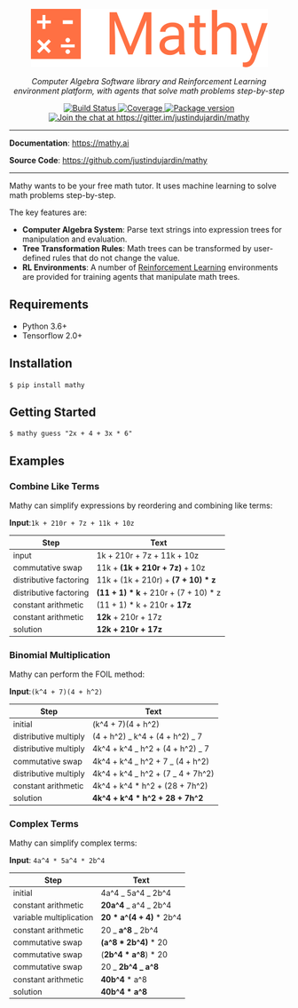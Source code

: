 <p align="center">
  <a href="https://mathy.ai"><img src="img/mathy_logo.png" alt="Mathy.ai"></a>
</p>
<p align="center">
    <em>Computer Algebra Software library and Reinforcement Learning environment platform, with agents that solve math problems step-by-step</em>
</p>
<p align="center">
<a href="https://travis-ci.org/justindujardin/mathy" target="_blank">
    <img src="https://travis-ci.org/justindujardin/mathy.svg?branch=master" alt="Build Status">
</a>
<a href="https://codecov.io/gh/justindujardin/mathy" target="_blank">
    <img src="https://codecov.io/gh/justindujardin/mathy/branch/master/graph/badge.svg" alt="Coverage">
</a>
<a href="https://pypi.org/project/mathy" target="_blank">
    <img src="https://badge.fury.io/py/mathy.svg" alt="Package version">
</a>
<a href="https://gitter.im/justindujardin/mathy?utm_source=badge&utm_medium=badge&utm_campaign=pr-badge&utm_content=badge" target="_blank">
    <img src="https://badges.gitter.im/justindujardin/mathy.svg" alt="Join the chat at https://gitter.im/justindujardin/mathy">
</a>
</p>

---

**Documentation**: <a href="https://mathy.ai" target="_blank">https://mathy.ai</a>

**Source Code**: <a href="https://github.com/justindujardin/mathy" target="_blank">https://github.com/justindujardin/mathy</a>

---

Mathy wants to be your free math tutor. It uses machine learning to solve math problems step-by-step.

The key features are:

- **Computer Algebra System**: Parse text strings into expression trees for manipulation and evaluation.
- **Tree Transformation Rules**: Math trees can be transformed by user-defined rules that do not change the value.
- **RL Environments**: A number of [Reinforcement Learning](/ml/reinforcement_learning) environments are provided for training agents that manipulate math trees.

## Requirements

- Python 3.6+
- Tensorflow 2.0+

## Installation

```
$ pip install mathy
```

## Getting Started

```
$ mathy guess "2x + 4 + 3x * 6"
```

## Examples

### Combine Like Terms

Mathy can simplify expressions by reordering and combining like terms:

**Input**:`1k + 210r + 7z + 11k + 10z`

| Step                   | Text                                     |
| ---------------------- | ---------------------------------------- |
| input                  | 1k + 210r + 7z + 11k + 10z               |
| commutative swap       | 11k + **(1k + 210r + 7z)** + 10z         |
| distributive factoring | 11k + (1k + 210r) + **(7 + 10) \* z**    |
| distributive factoring | **(11 + 1) \* k** + 210r + (7 + 10) \* z |
| constant arithmetic    | (11 + 1) \* k + 210r + **17z**           |
| constant arithmetic    | **12k** + 210r + 17z                     |
| solution               | **12k + 210r + 17z**                     |

### Binomial Multiplication

Mathy can perform the FOIL method:

**Input**:`(k^4 + 7)(4 + h^2)`

| Step                  | Text                              |
| --------------------- | --------------------------------- |
| initial               | (k^4 + 7)(4 + h^2)                |
| distributive multiply | (4 + h^2) _ k^4 + (4 + h^2) _ 7   |
| distributive multiply | 4k^4 + k^4 _ h^2 + (4 + h^2) _ 7  |
| commutative swap      | 4k^4 + k^4 _ h^2 + 7 _ (4 + h^2)  |
| distributive multiply | 4k^4 + k^4 _ h^2 + (7 _ 4 + 7h^2) |
| constant arithmetic   | 4k^4 + k^4 \* h^2 + (28 + 7h^2)   |
| solution              | **4k^4 + k^4 \* h^2 + 28 + 7h^2** |

### Complex Terms

Mathy can simplify complex terms:

**Input**: `4a^4 * 5a^4 * 2b^4`

| Step                    | Text                        |
| ----------------------- | --------------------------- |
| initial                 | 4a^4 _ 5a^4 _ 2b^4          |
| constant arithmetic     | **20a^4** _ a^4 _ 2b^4      |
| variable multiplication | **20 \* a^(4 + 4)** \* 2b^4 |
| constant arithmetic     | 20 _ **a^8** _ 2b^4         |
| commutative swap        | **(a^8 \* 2b^4)** \* 20     |
| commutative swap        | (**2b^4 \* a^8**) \* 20     |
| commutative swap        | 20 _ __2b^4 _ a^8__     |
| constant arithmetic     | **40b^4** \* a^8            |
| solution                | **40b^4 \* a^8**            |
